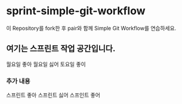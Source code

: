 # sprint-simple-git-workflow

이 Repository를 fork한 후 pair와 함께 Simple Git Workflow를 연습하세요.

## 여기는 스프린트 작업 공간입니다.

월요일 좋아
월요일 싫어
토요일 좋이
### 추가 내용
스프린트 좋아
스프린트 싫어
스프인트 좋어
